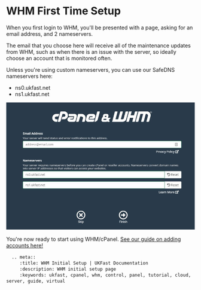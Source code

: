# WHM First Time Setup

When you first login to WHM, you'll be presented with a page, asking for an email address, and 2 nameservers. 

The email that you choose here will receive all of the maintenance updates from WHM, such as when there is an issue with the server, so ideally choose an account that is monitored often.

Unless you're using custom nameservers, you can use our SafeDNS nameservers here:
* ns0.ukfast.net
* ns1.ukfast.net

![Initial Setup Page](files/whm_initial_setup.JPG)

You're now ready to start using WHM/cPanel. [See our guide on adding accounts here!](/operatingsystems/linux/controlpanels/cpanel_add_account.html)

```eval_rst
  .. meta::
     :title: WHM Initial Setup | UKFast Documentation
     :description: WHM initial setup page
     :keywords: ukfast, cpanel, whm, control, panel, tutorial, cloud, server, guide, virtual